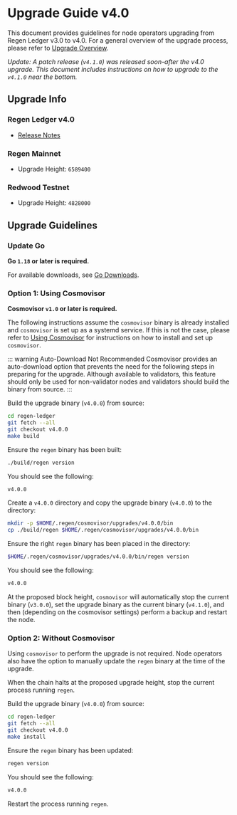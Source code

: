 # Upgrade Guide v4.0

This document provides guidelines for node operators upgrading from Regen Ledger v3.0 to v4.0. For a general overview of the upgrade process, please refer to [Upgrade Overview](README.md).

*Update: A patch release (`v4.1.0`) was released soon-after the v4.0 upgrade. This document includes instructions on how to upgrade to the `v4.1.0` near the bottom.*

## Upgrade Info

### Regen Ledger v4.0

- [Release Notes](https://github.com/regen-network/regen-ledger/releases/tag/v4.0.0)

### Regen Mainnet

- Upgrade Height: `6589400`

### Redwood Testnet

- Upgrade Height: `4828000`

## Upgrade Guidelines

### Update Go

**Go `1.18` or later is required.**

For available downloads, see [Go Downloads](https://go.dev/dl/).

### Option 1: Using Cosmovisor

**Cosmovisor `v1.0` or later is required.**

The following instructions assume the `cosmovisor` binary is already installed and `cosmovisor` is set up as a systemd service. If this is not the case, please refer to [Using Cosmovisor](../get-started/using-cosmovisor.md) for instructions on how to install and set up `cosmovisor`.

::: warning Auto-Download Not Recommended
Cosmovisor provides an auto-download option that prevents the need for the following steps in preparing for the upgrade. Although available to validators, this feature should only be used for non-validator nodes and validators should build the binary from source.
:::

Build the upgrade binary (`v4.0.0`) from source:

```bash
cd regen-ledger
git fetch --all
git checkout v4.0.0
make build
```

Ensure the `regen` binary has been built:

```bash
./build/regen version
```

You should see the following:

```bash
v4.0.0
```

Create a `v4.0.0` directory and copy the upgrade binary (`v4.0.0`) to the directory:

```bash
mkdir -p $HOME/.regen/cosmovisor/upgrades/v4.0.0/bin
cp ./build/regen $HOME/.regen/cosmovisor/upgrades/v4.0.0/bin
```
Ensure the right `regen` binary has been placed in the directory:

```bash
$HOME/.regen/cosmovisor/upgrades/v4.0.0/bin/regen version
```

You should see the following:

```bash
v4.0.0
```

At the proposed block height, `cosmovisor` will automatically stop the current binary (`v3.0.0`), set the upgrade binary as the current binary (`v4.1.0`), and then (depending on the cosmovisor settings) perform a backup and restart the node.

### Option 2: Without Cosmovisor

Using `cosmovisor` to perform the upgrade is not required. Node operators also have the option to manually update the `regen` binary at the time of the upgrade.

When the chain halts at the proposed upgrade height, stop the current process running `regen`.

Build the upgrade binary (`v4.0.0`) from source:

```bash
cd regen-ledger
git fetch --all
git checkout v4.0.0
make install
```

Ensure the `regen` binary has been updated:

```bash
regen version
```

You should see the following:

```bash
v4.0.0
```

Restart the process running `regen`.
